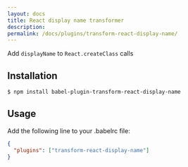 ```yaml
---
layout: docs
title: React display name transformer
description:
permalink: /docs/plugins/transform-react-display-name/
---
```


Add `displayName` to `React.createClass` calls

## Installation

```sh
$ npm install babel-plugin-transform-react-display-name
```

## Usage

Add the following line to your .babelrc file:

```json
{
  "plugins": ["transform-react-display-name"]
}
```
